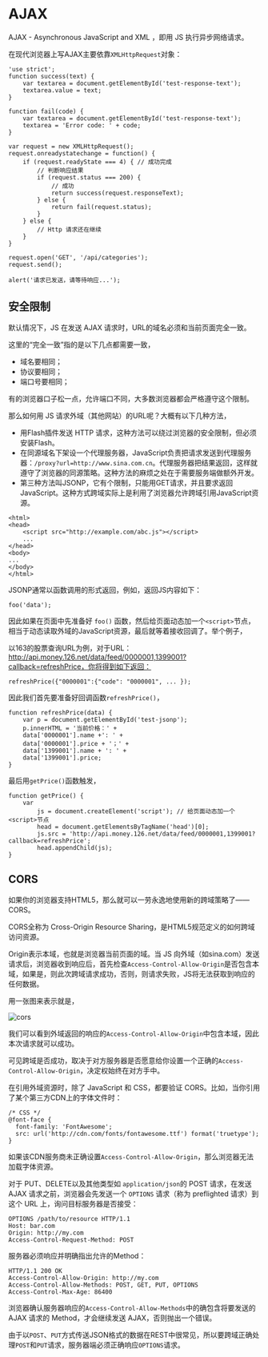 # AJAX

AJAX - Asynchronous JavaScript and XML ，即用 JS 执行异步网络请求。

在现代浏览器上写AJAX主要依靠`XMLHttpRequest`对象：

```
'use strict';
function success(text) {
    var textarea = document.getElementById('test-response-text');
    textarea.value = text;
}

function fail(code) {
    var textarea = document.getElementById('test-response-text');
    textarea = 'Error code: ' + code;
}

var request = new XMLHttpRequest();
request.onreadystatechange = function() {
    if (request.readyState === 4) { // 成功完成
        // 判断响应结果
        if (request.status === 200) {
            // 成功
            return success(request.responseText);
        } else {
            return fail(request.status);
        } 
    } else {
        // Http 请求还在继续
    }
}

request.open('GET', '/api/categories');
request.send();

alert('请求已发送，请等待响应...');
```



## 安全限制

默认情况下，JS 在发送 AJAX 请求时，URL的域名必须和当前页面完全一致。

这里的“完全一致”指的是以下几点都需要一致，

- 域名要相同；
- 协议要相同；
- 端口号要相同；

有的浏览器口子松一点，允许端口不同，大多数浏览器都会严格遵守这个限制。



那么如何用 JS 请求外域（其他网站）的URL呢？大概有以下几种方法，

- 用Flash插件发送 HTTP 请求，这种方法可以绕过浏览器的安全限制，但必须安装Flash。
- 在同源域名下架设一个代理服务器，JavaScript负责把请求发送到代理服务器：`/proxy?url=http://www.sina.com.cn`。代理服务器把结果返回，这样就遵守了浏览器的同源策略。这种方法的麻烦之处在于需要服务端做额外开发。
- 第三种方法叫JSONP，它有个限制，只能用GET请求，并且要求返回JavaScript。这种方式跨域实际上是利用了浏览器允许跨域引用JavaScript资源。

```
<html>
<head>
    <script src="http://example.com/abc.js"></script>
    ...
</head>
<body>
...
</body>
</html>
```

JSONP通常以函数调用的形式返回，例如，返回JS内容如下：

`foo('data');`

因此如果在页面中先准备好 `foo()` 函数，然后给页面动态加一个`<script>`节点，相当于动态读取外域的JavaScript资源，最后就等着接收回调了。举个例子，

以163的股票查询URL为例，对于URL：http://api.money.126.net/data/feed/0000001,1399001?callback=refreshPrice，你将得到如下返回：

```
refreshPrice({"0000001":{"code": "0000001", ... });
```

因此我们首先要准备好回调函数`refreshPrice()`，

```
function refreshPrice(data) {
    var p = document.getElementById('test-jsonp');
    p.innerHTML = '当前价格：' +
    data['0000001'].name +': ' + 
    data['0000001'].price + '；' +
    data['1399001'].name + ': ' +
    data['1399001'].price;
}
```

最后用`getPrice()`函数触发，

```
function getPrice() {
    var
        js = document.createElement('script'); // 给页面动态加一个<script>节点
        head = document.getElementsByTagName('head')[0];
        js.src = 'http://api.money.126.net/data/feed/0000001,1399001?callback=refreshPrice';
        head.appendChild(js);
}
```



## CORS

如果你的浏览器支持HTML5，那么就可以一劳永逸地使用新的跨域策略了——CORS。

CORS全称为 Cross-Origin Resource Sharing，是HTML5规范定义的如何跨域访问资源。

Origin表示本域，也就是浏览器当前页面的域。当 JS 向外域（如sina.com）发送请求后，浏览器收到响应后，首先检查`Access-Control-Allow-Origin`是否包含本域，如果是，则此次跨域请求成功，否则，则请求失败，JS将无法获取到响应的任何数据。

用一张图来表示就是，

![cors](/Users/pengyuyan/Desktop/cors.png)

我们可以看到外域返回的响应的`Access-Control-Allow-Origin`中包含本域，因此本次请求就可以成功。

可见跨域是否成功，取决于对方服务器是否愿意给你设置一个正确的`Access-Control-Allow-Origin`，决定权始终在对方手中。



在引用外域资源时，除了 JavaScript 和 CSS，都要验证 CORS。比如，当你引用了某个第三方CDN上的字体文件时：

```
/* CSS */
@font-face {
  font-family: 'FontAwesome';
  src: url('http://cdn.com/fonts/fontawesome.ttf') format('truetype');
}
```

如果该CDN服务商未正确设置`Access-Control-Allow-Origin`，那么浏览器无法加载字体资源。

对于 PUT、DELETE以及其他类型如 `application/json`的 POST 请求，在发送 AJAX 请求之前，浏览器会先发送一个 `OPTIONS` 请求（称为 preflighted 请求）到这个 URL 上，询问目标服务器是否接受：

```
OPTIONS /path/to/resource HTTP/1.1
Host: bar.com
Origin: http://my.com
Access-Control-Request-Method: POST
```

服务器必须响应并明确指出允许的Method：

```
HTTP/1.1 200 OK
Access-Control-Allow-Origin: http://my.com
Access-Control-Allow-Methods: POST, GET, PUT, OPTIONS
Access-Control-Max-Age: 86400
```

浏览器确认服务器响应的`Access-Control-Allow-Methods`中的确包含将要发送的 AJAX 请求的 Method，才会继续发送 AJAX，否则抛出一个错误。

由于以`POST`、`PUT`方式传送JSON格式的数据在REST中很常见，所以要跨域正确处理`POST`和`PUT`请求，服务器端必须正确响应`OPTIONS`请求。